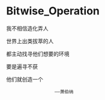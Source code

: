 # Bitwise_Operation
我不相信造化弄人 

世界上出类拔萃的人 

都主动找寻他们想要的环境 

要是遍寻不获 

他们就创造一个 

                      ——萧伯纳 

